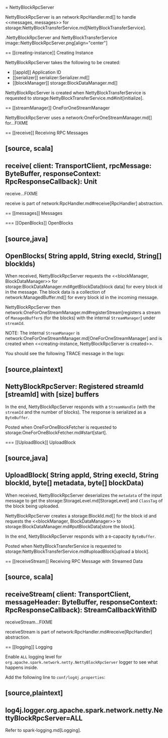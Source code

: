 = NettyBlockRpcServer

NettyBlockRpcServer is an network:RpcHandler.md[] to handle <<messages, messages>> for storage:NettyBlockTransferService.md[NettyBlockTransferService].

.NettyBlockRpcServer and NettyBlockTransferService
image::NettyBlockRpcServer.png[align="center"]

== [[creating-instance]] Creating Instance

NettyBlockRpcServer takes the following to be created:

* [[appId]] Application ID
* [[serializer]] serializer:Serializer.md[]
* [[blockManager]] storage:BlockDataManager.md[]

NettyBlockRpcServer is created when NettyBlockTransferService is requested to storage:NettyBlockTransferService.md#init[initialize].

== [[streamManager]] OneForOneStreamManager

NettyBlockRpcServer uses a network:OneForOneStreamManager.md[] for...FIXME

== [[receive]] Receiving RPC Messages

[source, scala]
----
receive(
  client: TransportClient,
  rpcMessage: ByteBuffer,
  responseContext: RpcResponseCallback): Unit
----

receive...FIXME

receive is part of network:RpcHandler.md#receive[RpcHandler] abstraction.

== [[messages]] Messages

=== [[OpenBlocks]] OpenBlocks

[source,java]
----
OpenBlocks(
  String appId,
  String execId,
  String[] blockIds)
----

When received, NettyBlockRpcServer requests the <<blockManager, BlockDataManager>> for storage:BlockDataManager.md#getBlockData[block data] for every block id in the message. The block data is a collection of network:ManagedBuffer.md[] for every block id in the incoming message.

NettyBlockRpcServer then network:OneForOneStreamManager.md#registerStream[registers a stream of ``ManagedBuffer``s (for the blocks) with the internal `StreamManager`] under `streamId`.

NOTE: The internal `StreamManager` is network:OneForOneStreamManager.md[OneForOneStreamManager] and is created when <<creating-instance, NettyBlockRpcServer is created>>.

You should see the following TRACE message in the logs:

[source,plaintext]
----
NettyBlockRpcServer: Registered streamId [streamId]  with [size] buffers
----

In the end, NettyBlockRpcServer responds with a `StreamHandle` (with the `streamId` and the number of blocks). The response is serialized as a `ByteBuffer`.

Posted when OneForOneBlockFetcher is requested to storage:OneForOneBlockFetcher.md#start[start].

=== [[UploadBlock]] UploadBlock

[source,java]
----
UploadBlock(
  String appId,
  String execId,
  String blockId,
  byte[] metadata,
  byte[] blockData)
----

When received, NettyBlockRpcServer deserializes the `metadata` of the input message to get the storage:StorageLevel.md[StorageLevel] and `ClassTag` of the block being uploaded.

NettyBlockRpcServer creates a storage:BlockId.md[] for the block id and requests the <<blockManager, BlockDataManager>> to storage:BlockDataManager.md#putBlockData[store the block].

In the end, NettyBlockRpcServer responds with a `0`-capacity `ByteBuffer`.

Posted when NettyBlockTransferService is requested to storage:NettyBlockTransferService.md#uploadBlock[upload a block].

== [[receiveStream]] Receiving RPC Message with Streamed Data

[source, scala]
----
receiveStream(
  client: TransportClient,
  messageHeader: ByteBuffer,
  responseContext: RpcResponseCallback): StreamCallbackWithID
----

receiveStream...FIXME

receiveStream is part of network:RpcHandler.md#receive[RpcHandler] abstraction.

== [[logging]] Logging

Enable `ALL` logging level for `org.apache.spark.network.netty.NettyBlockRpcServer` logger to see what happens inside.

Add the following line to `conf/log4j.properties`:

[source,plaintext]
----
log4j.logger.org.apache.spark.network.netty.NettyBlockRpcServer=ALL
----

Refer to spark-logging.md[Logging].
